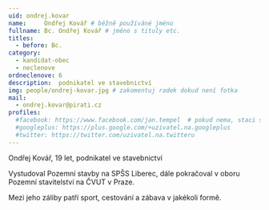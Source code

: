 ```yaml
---
uid: ondrej.kovar
name:     Ondřej Kovář # běžně používáné jméno
fullname: Bc. Ondřej Kovář # jméno s tituly etc.
titles:
  - before: Bc.
category:
  - kandidat-obec
  - neclenove
ordneclenove: 6  
description:  podnikatel ve stavebnictví
img: people/ondrej-kovar.jpg # zakomentuj radek dokud není fotka
mail:
  - ondrej.kovar@pirati.cz
profiles:
  #facebook: https://www.facebook.com/jan.tempel  # pokud nema, staci smazat tuto radku
  #googleplus: https://plus.google.com/+uzivatel.na.googleplus
  #twitter: https://twitter.com/uzivatel.na.twitteru
---
```


Ondřej Kovář, 19 let, podnikatel ve stavebnictví

Vystudoval Pozemní stavby na SPŠS Liberec, dále pokračoval v oboru Pozemní stavitelství na ČVUT v Praze.

Mezi jeho záliby patří sport, cestování a zábava v jakékoli formě.
